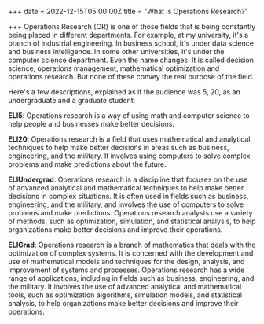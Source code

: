 +++
date = 2022-12-15T05:00:00Z
title = "What is Operations Research?"

+++
Operations Research (OR) is one of those fields that is being constantly being placed in different departments. For example, at my university, it's a branch of industrial engineering. In business school, it's under data science and business intelligence. In some other universities, it's under the computer science department. Even the name changes. It is called decision science, operations management, mathematical optimization and operations research. But none of these convey the real purpose of the field.

Here's a few descriptions, explained as if the audience was 5, 20, as an undergraduate and a graduate student:

**ELI5**: Operations research is a way of using math and computer science to help people and businesses make better decisions.

**ELI20**: Operations research is a field that uses mathematical and analytical techniques to help make better decisions in areas such as business, engineering, and the military. It involves using computers to solve complex problems and make predictions about the future.

**ELIUndergrad**: Operations research is a discipline that focuses on the use of advanced analytical and mathematical techniques to help make better decisions in complex situations. It is often used in fields such as business, engineering, and the military, and involves the use of computers to solve problems and make predictions. Operations research analysts use a variety of methods, such as optimization, simulation, and statistical analysis, to help organizations make better decisions and improve their operations.

**ELIGrad**: Operations research is a branch of mathematics that deals with the optimization of complex systems. It is concerned with the development and use of mathematical models and techniques for the design, analysis, and improvement of systems and processes. Operations research has a wide range of applications, including in fields such as business, engineering, and the military. It involves the use of advanced analytical and mathematical tools, such as optimization algorithms, simulation models, and statistical analysis, to help organizations make better decisions and improve their operations.